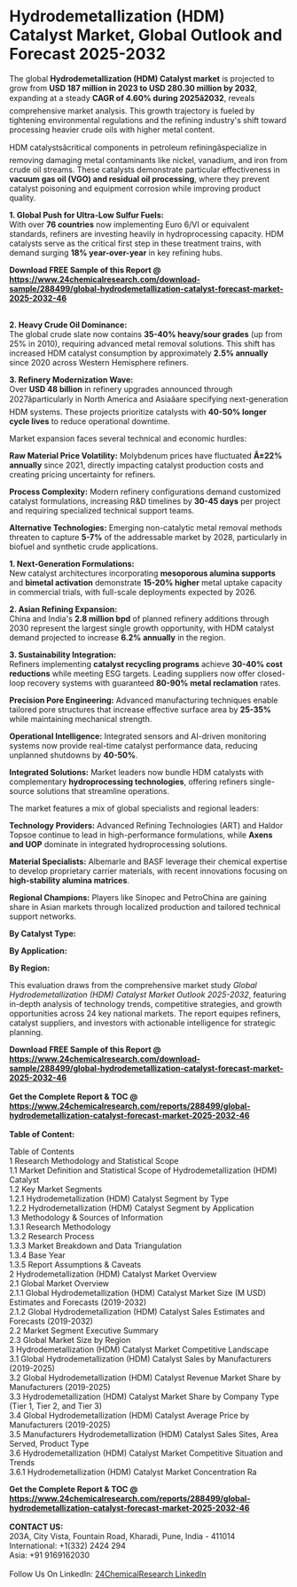 <h1>Hydrodemetallization (HDM) Catalyst Market, Global Outlook and Forecast 2025-2032</h1><p>The global <strong>Hydrodemetallization (HDM) Catalyst market</strong> is projected to grow from <strong>USD 187 million in 2023 to USD 280.30 million by 2032</strong>, expanding at a steady <strong>CAGR of 4.60% during 2025â2032</strong>, reveals comprehensive market analysis. This growth trajectory is fueled by tightening environmental regulations and the refining industry's shift toward processing heavier crude oils with higher metal content.</p><p>HDM catalystsâcritical components in petroleum refiningâspecialize in removing damaging metal contaminants like nickel, vanadium, and iron from crude oil streams. These catalysts demonstrate particular effectiveness in <strong>vacuum gas oil (VGO) and residual oil processing</strong>, where they prevent catalyst poisoning and equipment corrosion while improving product quality.</p><p><strong>1. Global Push for Ultra-Low Sulfur Fuels:</strong><br>
With over <strong>76 countries</strong> now implementing Euro 6/VI or equivalent standards, refiners are investing heavily in hydroprocessing capacity. HDM catalysts serve as the critical first step in these treatment trains, with demand surging <strong>18% year-over-year</strong> in key refining hubs.</p><div><b>Download FREE Sample of this Report @ 
            <a href="https://www.24chemicalresearch.com/download-sample/288499/global-hydrodemetallization-catalyst-forecast-market-2025-2032-46">
            https://www.24chemicalresearch.com/download-sample/288499/global-hydrodemetallization-catalyst-forecast-market-2025-2032-46</a></b></div><br><p><strong>2. Heavy Crude Oil Dominance:</strong><br>
The global crude slate now contains <strong>35-40% heavy/sour grades</strong> (up from 25% in 2010), requiring advanced metal removal solutions. This shift has increased HDM catalyst consumption by approximately <strong>2.5% annually</strong> since 2020 across Western Hemisphere refiners.</p><p><strong>3. Refinery Modernization Wave:</strong><br>
Over <strong>USD 48 billion</strong> in refinery upgrades announced through 2027âparticularly in North America and Asiaâare specifying next-generation HDM systems. These projects prioritize catalysts with <strong>40-50% longer cycle lives</strong> to reduce operational downtime.</p><p>Market expansion faces several technical and economic hurdles:</p><p><strong>Raw Material Price Volatility:</strong> Molybdenum prices have fluctuated <strong>Â±22% annually</strong> since 2021, directly impacting catalyst production costs and creating pricing uncertainty for refiners.</p><p><strong>Process Complexity:</strong> Modern refinery configurations demand customized catalyst formulations, increasing R&amp;D timelines by <strong>30-45 days</strong> per project and requiring specialized technical support teams.</p><p><strong>Alternative Technologies:</strong> Emerging non-catalytic metal removal methods threaten to capture <strong>5-7%</strong> of the addressable market by 2028, particularly in biofuel and synthetic crude applications.</p><p><strong>1. Next-Generation Formulations:</strong><br>
New catalyst architectures incorporating <strong>mesoporous alumina supports</strong> and <strong>bimetal activation</strong> demonstrate <strong>15-20% higher</strong> metal uptake capacity in commercial trials, with full-scale deployments expected by 2026.</p><p><strong>2. Asian Refining Expansion:</strong><br>
China and India's <strong>2.8 million bpd</strong> of planned refinery additions through 2030 represent the largest single growth opportunity, with HDM catalyst demand projected to increase <strong>6.2% annually</strong> in the region.</p><p><strong>3. Sustainability Integration:</strong><br>
Refiners implementing <strong>catalyst recycling programs</strong> achieve <strong>30-40% cost reductions</strong> while meeting ESG targets. Leading suppliers now offer closed-loop recovery systems with guaranteed <strong>80-90% metal reclamation</strong> rates.</p><p><strong>Precision Pore Engineering:</strong> Advanced manufacturing techniques enable tailored pore structures that increase effective surface area by <strong>25-35%</strong> while maintaining mechanical strength.</p><p><strong>Operational Intelligence:</strong> Integrated sensors and AI-driven monitoring systems now provide real-time catalyst performance data, reducing unplanned shutdowns by <strong>40-50%</strong>.</p><p><strong>Integrated Solutions:</strong> Market leaders now bundle HDM catalysts with complementary <strong>hydroprocessing technologies</strong>, offering refiners single-source solutions that streamline operations.</p><p>The market features a mix of global specialists and regional leaders:</p><p><strong>Technology Providers:</strong> Advanced Refining Technologies (ART) and Haldor Topsoe continue to lead in high-performance formulations, while <strong>Axens and UOP</strong> dominate in integrated hydroprocessing solutions.</p><p><strong>Material Specialists:</strong> Albemarle and BASF leverage their chemical expertise to develop proprietary carrier materials, with recent innovations focusing on <strong>high-stability alumina matrices</strong>.</p><p><strong>Regional Champions:</strong> Players like Sinopec and PetroChina are gaining share in Asian markets through localized production and tailored technical support networks.</p><p><strong>By Catalyst Type:</strong></p><p><strong>By Application:</strong></p><p><strong>By Region:</strong></p><p>This evaluation draws from the comprehensive market study <em>Global Hydrodemetallization (HDM) Catalyst Market Outlook 2025-2032</em>, featuring in-depth analysis of technology trends, competitive strategies, and growth opportunities across 24 key national markets. The report equipes refiners, catalyst suppliers, and investors with actionable intelligence for strategic planning.</p><div><b>Download FREE Sample of this Report @ 
            <a href="https://www.24chemicalresearch.com/download-sample/288499/global-hydrodemetallization-catalyst-forecast-market-2025-2032-46">
            https://www.24chemicalresearch.com/download-sample/288499/global-hydrodemetallization-catalyst-forecast-market-2025-2032-46</a></b></div><br><div><b>Get the Complete Report & TOC @ 
            <a href="https://www.24chemicalresearch.com/reports/288499/global-hydrodemetallization-catalyst-forecast-market-2025-2032-46">
            https://www.24chemicalresearch.com/reports/288499/global-hydrodemetallization-catalyst-forecast-market-2025-2032-46</a></b></div><br>
            <b>Table of Content:</b><p>Table of Contents<br />
1 Research Methodology and Statistical Scope<br />
1.1 Market Definition and Statistical Scope of Hydrodemetallization (HDM) Catalyst<br />
1.2 Key Market Segments<br />
1.2.1 Hydrodemetallization (HDM) Catalyst Segment by Type<br />
1.2.2 Hydrodemetallization (HDM) Catalyst Segment by Application<br />
1.3 Methodology & Sources of Information<br />
1.3.1 Research Methodology<br />
1.3.2 Research Process<br />
1.3.3 Market Breakdown and Data Triangulation<br />
1.3.4 Base Year<br />
1.3.5 Report Assumptions & Caveats<br />
2 Hydrodemetallization (HDM) Catalyst Market Overview<br />
2.1 Global Market Overview<br />
2.1.1 Global Hydrodemetallization (HDM) Catalyst Market Size (M USD) Estimates and Forecasts (2019-2032)<br />
2.1.2 Global Hydrodemetallization (HDM) Catalyst Sales Estimates and Forecasts (2019-2032)<br />
2.2 Market Segment Executive Summary<br />
2.3 Global Market Size by Region<br />
3 Hydrodemetallization (HDM) Catalyst Market Competitive Landscape<br />
3.1 Global Hydrodemetallization (HDM) Catalyst Sales by Manufacturers (2019-2025)<br />
3.2 Global Hydrodemetallization (HDM) Catalyst Revenue Market Share by Manufacturers (2019-2025)<br />
3.3 Hydrodemetallization (HDM) Catalyst Market Share by Company Type (Tier 1, Tier 2, and Tier 3)<br />
3.4 Global Hydrodemetallization (HDM) Catalyst Average Price by Manufacturers (2019-2025)<br />
3.5 Manufacturers Hydrodemetallization (HDM) Catalyst Sales Sites, Area Served, Product Type<br />
3.6 Hydrodemetallization (HDM) Catalyst Market Competitive Situation and Trends<br />
3.6.1 Hydrodemetallization (HDM) Catalyst Market Concentration Ra</p><div><b>Get the Complete Report & TOC @ 
            <a href="https://www.24chemicalresearch.com/reports/288499/global-hydrodemetallization-catalyst-forecast-market-2025-2032-46">
            https://www.24chemicalresearch.com/reports/288499/global-hydrodemetallization-catalyst-forecast-market-2025-2032-46</a></b></div><br><b>CONTACT US:</b><br>
            203A, City Vista, Fountain Road, Kharadi, Pune, India - 411014<br>
            International: +1(332) 2424 294<br>
            Asia: +91 9169162030 <br><br>
            Follow Us On LinkedIn: <a href="https://www.linkedin.com/company/24chemicalresearch/">24ChemicalResearch LinkedIn</a>